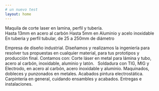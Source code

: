 ```yaml
---
# un nuevo test
layout: home
---
```

Maquila de corte laser en lamina, perfil y tubería.  
Hasta 13mm en acero al carbón
Hasta 5mm en Aluminio y acelo inoxidable
En tuberia y perfil tubular, de 25 a 250mm de diámetro

Empresa de diseño industrial.
Diseñamos y realizamos la ingeniería para resolver tus propuestas en cualquier material, para tus prototipos y producción final.
Contamos con:
Corte láser en metal para lámina y tubo, acero al carbón, inoxidable, aluminio y latón.  
Soldadura con TIG, MIG y Electrodo, en acero al carbón, acero inoxidable y aluminio.
Maquinados, dobleces y punzonados en metales.
Acabados pintura electrostática.
Carpintería en general, cuidando ensambles y acabados.
Entregas e instalaciones.

